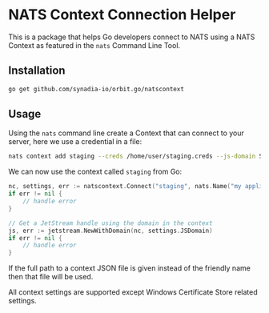 # NATS Context Connection Helper

This is a package that helps Go developers connect to NATS using a NATS Context as featured in the `nats` Command Line
Tool.

## Installation

```bash
go get github.com/synadia-io/orbit.go/natscontext
```

## Usage

Using the `nats` command line create a Context that can connect to your server, here we use a credential in a file:

```bash
nats context add staging --creds /home/user/staging.creds --js-domain STAGING
```

We can now use the context called `staging` from Go:

```go
nc, settings, err := natscontext.Connect("staging", nats.Name("my application"))
if err != nil {
	// handle error
}

// Get a JetStream handle using the domain in the context
js, err := jetstream.NewWithDomain(nc, settings.JSDomain)
if err != nil {
	// handle error
}
```

If the full path to a context JSON file is given instead of the friendly name then that file will be used.

All context settings are supported except Windows Certificate Store related settings.
